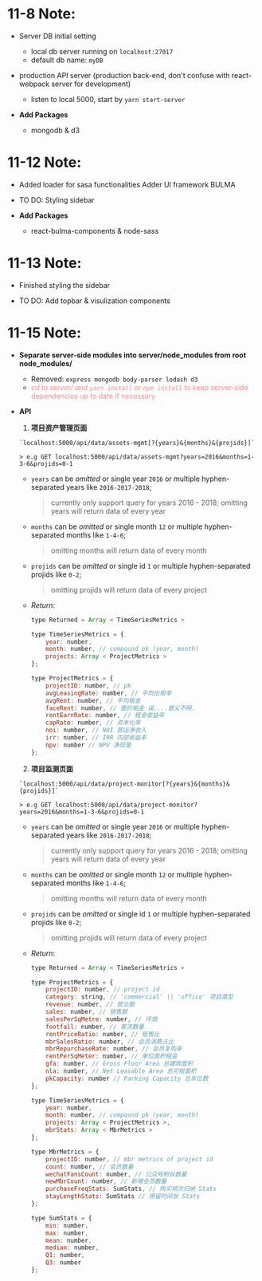 # 11-8 Note:

-   Server DB initial setting

    -   local db server running on `localhost:27017`
    -   default db name: `myDB`

-   production API server (production back-end, don't confuse with react-webpack server for development)

    -   listen to local 5000, start by `yarn start-server`

-   **Add Packages**
    -   mongodb & d3

# 11-12 Note:

-   Added loader for sasa functionalities
    Adder UI framework BULMA

-   TO DO:
    Styling sidebar

-   **Add Packages**
    -   react-bulma-components & node-sass

# 11-13 Note:

-   Finished styling the sidebar

-   TO DO:
    Add topbar & visulization components

# 11-15 Note:

-   **Separate server-side modules into server/node_modules from root node_modules/**
    -   Removed: `express mongodb body-parser lodash d3`
    -   <span style="color:rgb(255, 139, 139);">_cd to server/ and `yarn install` or `npm install`_ to keep server-side dependencies up to date if necessary</span>
-   **API**

    1.   **项目资产管理页面**

        `localhost:5000/api/data/assets-mgmt[?{years}&{months}&{projids}]`

        > e.g GET localhost:5000/api/data/assets-mgmt?years=2016&months=1-3-6&projids=0-1

      -   `years` can be _omitted_ or single year `2016` or multiple hyphen-separated years like `2016-2017-2018`;

          > currently only support query for years 2016 - 2018;
          > omitting years will return data of every year

      -   `months` can be _omitted_ or single month `12` or multiple hyphen-separated months like `1-4-6`;

          > omitting months will return data of every month

      -   `projids` can be _omitted_ or single id `1` or multiple hyphen-separated projids like `0-2`;

          > omitting projids will return data of every project

      -   _Return_:

          ```javascript
          type Returned = Array < TimeSeriesMetrics >

          type TimeSeriesMetrics = {
              year: number,
              month: number, // compound pk (year, month)
              projects: Array < ProjectMetrics >
          };

          type ProjectMetrics = {
              projectID: number, // pk
              avgLeasingRate: number, // 平均出租率
              avgRent: number, // 平均租金
              faceRent: number, // 面价租金 误....意义不明.
              rentEarnRate: number, // 租金收益率
              capRate: number, // 资本化率
              noi: number, // NOI 营运净收入
              irr: number, // IRR 内部收益率
              npv: number // NPV 净现值
          };
          ```

    2.   **项目监测页面**

        `localhost:5000/api/data/project-monitor[?{years}&{months}&{projids}]`

        > e.g GET localhost:5000/api/data/project-monitor?years=2016&months=1-3-6&projids=0-1

      -   `years` can be _omitted_ or single year `2016` or multiple hyphen-separated years like `2016-2017-2018`;

          > currently only support query for years 2016 - 2018;
          > omitting years will return data of every year

      -   `months` can be _omitted_ or single month `12` or multiple hyphen-separated months like `1-4-6`;

          > omitting months will return data of every month

      -   `projids` can be _omitted_ or single id `1` or multiple hyphen-separated projids like `0-2`;

          > omitting projids will return data of every project

      -   _Return_:

          ```javascript
          type Returned = Array < TimeSeriesMetrics >

          type ProjectMetrics = {
              projectID: number, // project id
              category: string, // 'commercial' || 'office' 项目类型
              revenue: number, // 营业额
              sales: number, // 销售额
              salesPerSqMetre: number, // 坪效
              footfall: number, // 客流数量
              rentPriceRatio: number, // 租售比
              mbrSalesRatio: number, // 会员消费占比
              mbrRepurchaseRate: number, // 会员复购率
              rentPerSqMeter: number, // 单位面积租金
              gfa: number, // Gross Floor Area 总建筑面积
              nla: number, // Net Leasable Area 总可租面积
              pkCapacity: number // Parking Capacity 总车位数
          };

          type TimeSeriesMetrics = {
              year: number,
              month: number, // compound pk (year, month)
              projects: Array < ProjectMetrics >,
              mbrStats: Array < MbrMetrics >
          };

          type MbrMetrics = {
              projectID: number, // mbr metrics of project id
              count: number, // 会员数量
              wechatFansCount: number, // 公众号粉丝数量
              newMbrCount: number, // 新增会员数量
              purchaseFreqStats: SumStats, // 购买频次归纳 Stats
              stayLengthStats: SumStats // 停留时间长 Stats
          };

          type SumStats = {
              min: number,
              max: number,
              mean: number,
              median: number,
              Q1: number,
              Q3: number
          };
          ```
